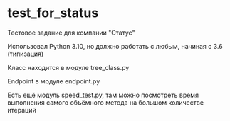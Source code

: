 # test_for_status
Тестовое задание для компании "Статус"

Использовал Python 3.10, но должно работать с любым, начиная с 3.6 (типизация)

Класс находится в модуле tree_class.py

Endpoint в модуле endpoint.py

Есть ещё модуль speed_test.py, там можно посмотреть время выполнения самого объёмного метода на большом количестве итераций
